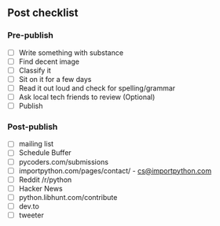 ## Post checklist

### Pre-publish

* [ ] Write something with substance
* [ ] Find decent image
* [ ] Classify it
* [ ] Sit on it for a few days
* [ ] Read it out loud and check for spelling/grammar
* [ ] Ask local tech friends to review (Optional)
* [ ] Publish

### Post-publish

* [ ] mailing list
* [ ] Schedule Buffer
* [ ] pycoders.com/submissions
* [ ] importpython.com/pages/contact/ - cs@importpython.com
* [ ] Reddit /r/python
* [ ] Hacker News
* [ ] python.libhunt.com/contribute
* [ ] dev.to
* [ ] tweeter
